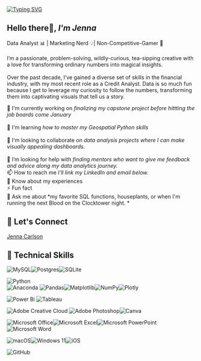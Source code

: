 [![Typing SVG](https://readme-typing-svg.demolab.com?font=Nixie+One&size=22&pause=1000&color=F7CCEC&width=435&lines=Welcome+to+my+GitHub!+)](https://git.io/typing-svg)<br>

## Hello there👋, *I'm Jenna* <br>
Data Analyst 📊 | Marketing Nerd 💡| Non-Competitive-Gamer 🎲 <br>
<br>
I’m a passionate, problem-solving, wildly-curious, tea-sipping creative with a love for transforming ordinary numbers into magical insights. <br>
<br>
Over the past decade, I’ve gained a diverse set of skills in the financial industry, with my most recent role as a Credit Analyst. Data is so much fun because I get to leverage my curiosity to follow the numbers, transforming them into captivating visuals that tell us a story. 
<br> 

🔭 I'm currently working on *finalizing my capstone project before hittting the job boards come January* <br>
<br>
🌱 I'm learning *how to master my Geospatial Python skills* <br>
<br>
👯 I'm looking to collaborate on *data analysis projects where I can make visually appealing dashboards.* <br>
<br>
🤝 I’m looking for help with *finding mentors who want to give me feedback and advice along my data analytics journey.*
<br> 
📫 How to reach me *I'll link my LinkedIn and email below.*
<br>
📄 Know about my experiences 
<br>
⚡ Fun fact
<br>
💬 Ask me about *my favorite SQL functions, houseplants, or when I'm running the next Blood on the Clocktower night. *


## 🤝 Let's Connect
<div class="badge-base LI-profile-badge" data-locale="en_US" data-size="medium" data-theme="dark" data-type="VERTICAL" data-vanity="jennamcarlson" data-version="v1"><a class="badge-base__link LI-simple-link" href="https://www.linkedin.com/in/jennamcarlson?trk=profile-badge">Jenna Carlson</a></div>
              

## 💼 Technical Skills 
![MySQL](https://img.shields.io/badge/mysql-4479A1.svg?style=for-the-badge&logo=mysql&logoColor=white)![Postgres](https://img.shields.io/badge/postgres-%23316192.svg?style=for-the-badge&logo=postgresql&logoColor=white)![SQLite](https://img.shields.io/badge/sqlite-%2307405e.svg?style=for-the-badge&logo=sqlite&logoColor=white)

![Python](https://img.shields.io/badge/python-3670A0?style=for-the-badge&logo=python&logoColor=ffdd54) <br>
![Anaconda](https://img.shields.io/badge/Anaconda-%2344A833.svg?style=for-the-badge&logo=anaconda&logoColor=white)
![Pandas](https://img.shields.io/badge/pandas-%23150458.svg?style=for-the-badge&logo=pandas&logoColor=white)![Matplotlib](https://img.shields.io/badge/Matplotlib-%23ffffff.svg?style=for-the-badge&logo=Matplotlib&logoColor=black)![NumPy](https://img.shields.io/badge/numpy-%23013243.svg?style=for-the-badge&logo=numpy&logoColor=white)![Plotly](https://img.shields.io/badge/Plotly-%233F4F75.svg?style=for-the-badge&logo=plotly&logoColor=white)

![Power Bi](https://img.shields.io/badge/power_bi-F2C811?style=for-the-badge&logo=powerbi&logoColor=black) ![Tableau](https://img.shields.io/badge/Tableau-E97627.svg?style=for-the-badge&logo=Tableau&logoColor=white)

![Adobe Creative Cloud](https://img.shields.io/badge/Adobe%20Creative%20Cloud-DA1F26.svg?style=for-the-badge&logo=Adobe%20Creative%20Cloud&logoColor=white)	![Adobe Photoshop](https://img.shields.io/badge/adobe%20photoshop-%2331A8FF.svg?style=for-the-badge&logo=adobe%20photoshop&logoColor=white)![Canva](https://img.shields.io/badge/Canva-%2300C4CC.svg?style=for-the-badge&logo=Canva&logoColor=white)

![Microsoft Office](https://img.shields.io/badge/Microsoft_Office-D83B01?style=for-the-badge&logo=microsoft-office&logoColor=white)![Microsoft Excel](https://img.shields.io/badge/Microsoft_Excel-217346?style=for-the-badge&logo=microsoft-excel&logoColor=white)![Microsoft PowerPoint](https://img.shields.io/badge/Microsoft_PowerPoint-B7472A?style=for-the-badge&logo=microsoft-powerpoint&logoColor=white)	![Microsoft Word](https://img.shields.io/badge/Microsoft_Word-2B579A?style=for-the-badge&logo=microsoft-word&logoColor=white)

![macOS](https://img.shields.io/badge/mac%20os-000000?style=for-the-badge&logo=macos&logoColor=F0F0F0)![Windows 11](https://img.shields.io/badge/Windows%2011-%230079d5.svg?style=for-the-badge&logo=Windows%2011&logoColor=white)![iOS](https://img.shields.io/badge/iOS-000000?style=for-the-badge&logo=ios&logoColor=white)

![GitHub](https://img.shields.io/badge/github-%23121011.svg?style=for-the-badge&logo=github&logoColor=white)
